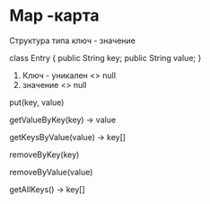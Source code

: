 # Map -карта

Структура типа ключ - значение

class Entry {
    public String key;
    public String value;
}

1. Ключ - уникален <> null
2. значение <> null

put(key, value)

getValueByKey(key) -> value

getKeysByValue(value) -> key[]

removeByKey(key)

removeByValue(value)

getAllKeys() -> key[]